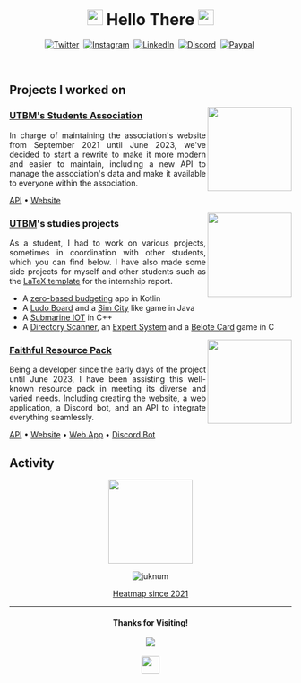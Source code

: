 <h1 align="center">
<img src="https://lumiere-a.akamaihd.net/v1/images/image_24de51ea.gif" height="28">
Hello There
<img src="https://lumiere-a.akamaihd.net/v1/images/image_24de51ea.gif" height="28">
</h1>

<p align="center">
 <a href="https://twitter.com/Juknum_"><img alt="Twitter" src="https://img.shields.io/badge/Twitter-1DA1F2?style=for-the-badge&logo=twitter&logoColor=white"></a>&nbsp;
 <a href="mailto:contact@juknum.fr"><img alt="Instagram" src="https://img.shields.io/badge/Email-0096aa?style=for-the-badge&logo=gmail&logoColor=white"></a>&nbsp;
 <a href="https://www.linkedin.com/in/juknum"><img alt="LinkedIn" src="https://img.shields.io/badge/LinkedIn-0077B5?style=for-the-badge&logo=linkedin&logoColor=white"></a>&nbsp;
 <a href="https://discordapp.com/users/207471947662098432"><img alt="Discord" src="https://img.shields.io/badge/Discord-525DDB?style=for-the-badge&logo=discord&logoColor=white"></a>&nbsp;
 <a href="https://paypal.me/jlcnst"><img alt="Paypal" src="https://img.shields.io/badge/PayPal-00457C?style=for-the-badge&logo=paypal&logoColor=white"></a>&nbsp;
</p>

<br>

<!--
## Projects I'm working on
-->

## Projects I worked on

<img src="https://avatars.githubusercontent.com/u/4517438" align="right" height="150">

<h3><a href="https://ae.utbm.fr">UTBM's Students Association</a></h3>
<p align="justify">
In charge of maintaining the association's website from September 2021 until June 2023, we've decided to start a rewrite to make it more modern and easier to maintain, including a new API to manage the association's data and make it available to everyone within the association.
</p>

<p>
<a href="https://github.com/ae-utbm/api">API</a>&nbsp;•
<a href="https://github.com/ae-utbm/sith4">Website</a>
</p>

<img src="https://github.com/user-attachments/assets/e66b2731-48f3-434d-9712-6cfc86d919a9" align="right" width="150">

<h3><a href="https://utbm.fr">UTBM</a>'s studies projects</h3>
<p align="justify">
As a student, I had to work on various projects, sometimes in coordination with other students, which you can find below. I have also made some side projects for myself and other students such as the <a href="https://github.com/Juknum/UTBM-Internship-Report">LaTeX template</a> for the internship report.
<br>
<ul>
<li>A <a href="https://github.com/Juknum/Piggy-Bank">zero-based budgeting</a> app in Kotlin</li>
<li>A <a href="https://github.com/Juknum/Ludo-Board">Ludo Board</a> and a <a href="https://github.com/CyrilleStr/SimPower">Sim City</a> like game in Java</li>
<li>A <a href="https://github.com/Juknum/ChouMarin">Submarine IOT</a> in C++</li>
<li>A <a href="https://github.com/Juknum/Directory-Scanner">Directory Scanner</a>, an <a href="https://github.com/Juknum/Systeme-Expert">Expert System</a> and a <a href="https://github.com/Juknum/Belote">Belote Card</a> game in C</li>
</ul>
</p>

<img src="https://database.faithfulpack.net/images/branding/logos/transparent/hd/main_logo.gif" align="right" height="150" >

<h3><a href="https://www.faithfulpack.net/">Faithful Resource Pack</a></h3>
<p align="justify">
Being a developer since the early days of the project until June 2023, I have been assisting this well-known resource pack in meeting its diverse and varied needs. Including creating the website, a web application, a Discord bot, and an API to integrate everything seamlessly.
</p>

<p>
<a href="https://github.com/Faithful-Resource-Pack/API">API</a>&nbsp;•
<a href="https://github.com/Faithful-Resource-Pack/Website">Website</a>&nbsp;•
<a href="https://github.com/Faithful-Resource-Pack/App">Web App</a>&nbsp;•
<a href="https://github.com/Faithful-Resource-Pack/CompliBot">Discord Bot</a>
</p>

## Activity

<p align="center">
 <picture>
  <source 
   srcset="https://wakatime.com/share/@Juknum/a617def5-5f29-4fcc-9bba-9910bbd0caf8.svg"
   media="(prefers-color-scheme: dark)"
  />
  <source 
   srcset="https://wakatime.com/share/@Juknum/17c70316-3063-46e7-84fc-0bcf4ed37477.svg"
   media="(prefers-color-scheme: light), (prefers-color-scheme: no-preference)"
  />
  <img height="150" src="https://wakatime.com/share/@Juknum/17c70316-3063-46e7-84fc-0bcf4ed37477.svg" />
 </picture>
</p>

<p align="center">
 <img src="https://wakatime.com/badge/user/09f02cd5-cd5e-406e-8cde-3fe372acff3c.svg?style=for-the-badge" alt="juknum" />
</p>

<p align="center"><a href="https://wakatime.com/share/@Juknum/d13751c3-4ac7-49db-9d51-6a985560505d.svg" target="_blank">Heatmap since 2021</a></p>

---

<h4 align="center">Thanks for Visiting!</h4>
<p align="center">
 <img src="https://profile-counter.glitch.me/Juknum/count.svg">
 <br/><br/>
 <img height="32" src="https://images-ext-2.discordapp.net/external/T6Cv-e0Xpc42I5VAV-G8wYCqt7mgI4ewjEWmtwDq4iU/https/cdn.discordapp.com/emojis/799357507126427699">
</p>
